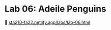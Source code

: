 # Lab 06: Adeile Penguins

:link: [sta210-fa22.netlify.app/labs/lab-06.html](https://sta210-fa22.netlify.app/labs/lab-06.html)
